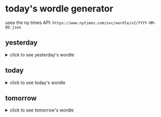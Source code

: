 # today's wordle generator

uses the ny times API: `https://www.nytimes.com/svc/wordle/v2/YYYY-MM-DD.json`

## yesterday

<details>
    <summary>click to see yesterday's wordle</summary>

    lingo

</details>

## today

<details>
    <summary>click to see today's wordle</summary>

    shade

</details>

## tomorrow

<details>
    <summary>click to see tomorrow's wordle</summary>

    decay

</details>
